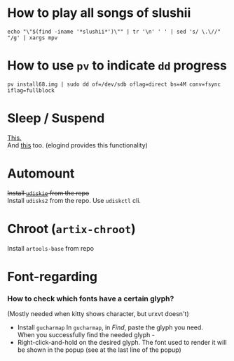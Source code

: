 # How to play all songs of slushii
```
echo "\"$(find -iname '*slushii*')\"" | tr '\n' ' ' | sed 's/ \.\//" "/g' | xargs mpv
```

# How to use `pv` to indicate `dd` progress
```
pv install68.img | sudo dd of=/dev/sdb oflag=direct bs=4M conv=fsync iflag=fullblock
```

# Sleep / Suspend
[This.](https://www.kernel.org/doc/Documentation/power/states.txt)  
And [this](https://wiki.archlinux.org/index.php/Power_management#Power_management_with_systemd) too. (elogind provides this functionality)

# Automount
<strike>Install [`udiskie`](https://github.com/coldfix/udiskie) from the repo</strike>  
Install `udisks2` from the repo. Use `udiskctl` cli.

# Chroot (`artix-chroot`)
Install `artools-base` from repo

# Font-regarding
### How to check which fonts have a certain glyph?  
(Mostly needed when kitty shows character, but urxvt doesn't)
- Install `gucharmap`
In `gucharmap`, in _Find_, paste the glyph you need.  
When you successfully find the needed glyph -
- Right-click-and-hold on the desired glyph. The font used to render it will be shown in the popup (see at the last line of the popup)


